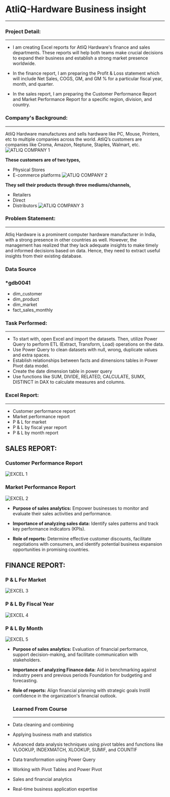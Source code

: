 # AtliQ-Hardware Business insight
---
### Project Detail:
---
- I am creating Excel reports for AtliQ Hardware's finance and sales departments. These reports will help both teams make crucial decisions to expand their business and establish a strong market presence 
  worldwide. 

- In the finance report, I am preparing the Profit & Loss statement which will include Net Sales, COGS, GM, and GM % for a particular fiscal year, month, and quarter. 

- In the sales report, I am preparing the Customer Performance Report and Market Performance Report for a specific region, division, and country.

### Company's Background:
---
AtliQ Hardware manufactures and sells hardware like PC, Mouse, Printers, etc to multiple companies across the world. AtliQ’s customers are companies like Croma, Amazon, Neptune, Staples, Walmart, etc.
![ATLIQ COMPANY 1](https://github.com/Phebeeva24/POWER-BI-GROUP-PROJECT/assets/147321375/f564311e-4ec2-4606-856c-79dbc71006a9)

**These customers are of two types,**

- Physical Stores
- E-commerce platforms
![ATLIQ COMPANY 2](https://github.com/Phebeeva24/POWER-BI-GROUP-PROJECT/assets/147321375/a350a5e0-71ae-4eca-a976-fcee1e3e0434)

**They sell their products through three mediums/channels,**

- Retailers
- Direct
- Distributors
![ATLIQ COMPANY 3](https://github.com/Phebeeva24/POWER-BI-GROUP-PROJECT/assets/147321375/e6eb9333-5546-43e4-b581-fbd6b792b438)

### Problem Statement:
---
Atliq Hardware is a prominent computer hardware manufacturer in India, with a strong presence in other countries as well. However, the management has realized that they lack adequate insights to make timely and informed decisions based on data. Hence, they need to extract useful insights from their existing database.

### Data Source
### *gdb0041
- dim_customer
- dim_product
- dim_market
- fact_sales_monthly

### Task Performed:
---
- To start with, open Excel and import the datasets. Then, utilize Power Query to perform ETL (Extract, Transform, Load) operations on the data.
- Use Power Query to clean datasets with null, wrong, duplicate values and extra spaces.
- Establish relationships between facts and dimensions tables in Power Pivot data model.
- Create the date dimension table in power query
- Use functions like SUM, DIVIDE, RELATED, CALCULATE, SUMX, DISTINCT in DAX to calculate measures and columns.
### Excel Report:
---
- Customer performance report
- Market performance report
- P & L for market
- P & L by fiscal year report
- P & L by month report
## SALES REPORT:
  ### Customer Performance Report
  ![EXCEL 1](https://github.com/Phebeeva24/EXCEL-COURSE/assets/147321375/0192ada6-80ab-4eb4-808e-655dea5f7e75)

  ### Market Performance Report
  ![EXCEL 2](https://github.com/Phebeeva24/EXCEL-COURSE/assets/147321375/41916641-1ace-4c58-92af-c7b216d33e6c)


- **Purpose of sales analytics:** Empower businesses to monitor and evaluate their sales activities and performance.

- **Importance of analyzing sales data:** Identify sales patterns and track key performance indicators (KPIs).

- **Role of reports:** Determine effective customer discounts, facilitate negotiations with consumers, and identify potential business expansion opportunities in promising countries.
  

## FINANCE REPORT:
  ### P & L For Market
  ![EXCEL 3](https://github.com/Phebeeva24/EXCEL-COURSE/assets/147321375/2dd326dc-7897-48f9-92a0-7d4f3faa5679)

  ### P & L By Fiscal Year
  ![EXCEL 4](https://github.com/Phebeeva24/EXCEL-COURSE/assets/147321375/c1bb007d-fa1a-45ca-b037-3100535f3c36)

   ### P & L By Month
  ![EXCEL 5](https://github.com/Phebeeva24/EXCEL-COURSE/assets/147321375/f0829f51-3ed9-4ef8-80de-27152a8a3ed5)

- **Purpose of sales analytics:** Evaluation of financial performance, support decision-making, and facilitate communication with stakeholders.

- **Importance of analyzing Finance data:** Aid in benchmarking against industry peers and previous periods Foundation for budgeting and forecasting.

- **Role of reports:** Align financial planning with strategic goals Instill confidence in the organization's financial outlook. 

  ### Learned From Course
  ---
- Data cleaning and combining 
- Applying business math and statistics
- Advanced data analysis techniques using pivot tables and functions like VLOOKUP, INDEXMATCH, 
  XLOOKUP, SUMIF, and COUNTIF
- Data transformation using Power Query 
- Working with Pivot Tables and Power Pivot 
- Sales and financial analytics 
- Real-time business application expertise



  
